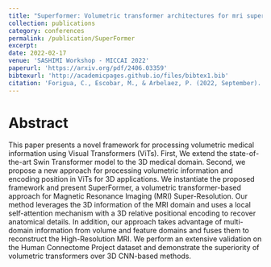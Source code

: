 ```yaml
---
title: "Superformer: Volumetric transformer architectures for mri super-resolution"
collection: publications
category: conferences
permalink: /publication/SuperFormer
excerpt: 
date: 2022-02-17
venue: 'SASHIMI Workshop - MICCAI 2022'
paperurl: 'https://arxiv.org/pdf/2406.03359'
bibtexurl: 'http://academicpages.github.io/files/bibtex1.bib'
citation: 'Forigua, C., Escobar, M., & Arbelaez, P. (2022, September). Superformer: Volumetric transformer architectures for mri super-resolution. In International workshop on simulation and synthesis in medical imaging (pp. 132-141). Cham: Springer International Publishing.'
---
```


Abstract
====
This paper presents a novel framework for processing volumetric medical information using Visual Transformers (ViTs). First, We extend the state-of-the-art Swin Transformer model to the 3D medical domain. Second, we propose a new approach for processing volumetric information and encoding position in ViTs for 3D applications. We instantiate the proposed framework and present SuperFormer, a volumetric transformer-based approach for Magnetic Resonance Imaging (MRI) Super-Resolution. Our method leverages the 3D information of the MRI domain and uses a local self-attention mechanism with a 3D relative positional encoding to recover anatomical details. In addition, our approach takes advantage of multi-domain information from volume and feature domains and fuses them to reconstruct the High-Resolution MRI. We perform an extensive validation on the Human Connectome Project dataset and demonstrate the superiority of volumetric transformers over 3D CNN-based methods.